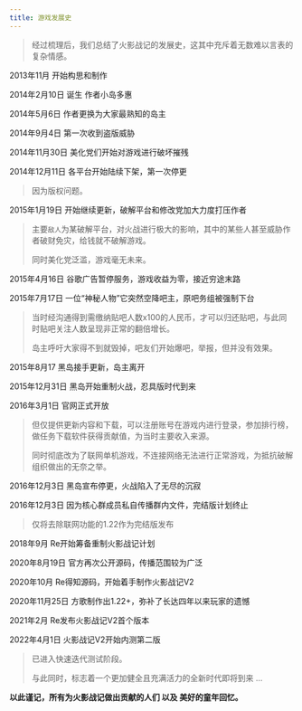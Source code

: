 ```yaml
---
title: 游戏发展史
---
```


> 经过梳理后，我们总结了火影战记的发展史，这其中充斥着无数难以言表的复杂情感。

2013年11月 开始构思和制作

2014年2月10日 诞生 作者小岛多惠

2014年5月6日 作者更换为大家最熟知的岛主

2014年9月4日 第一次收到盗版威胁

2014年11月30日 美化党们开始对游戏进行破坏摧残

2014年12月11日 各平台开始陆续下架，第一次停更
> 因为版权问题。

2015年1月19日 开始继续更新，破解平台和修改党加大力度打压作者
> 主要`敌人`为某破解平台，对火战进行极大的影响，其中的某些人甚至威胁作者破财免灾，给钱就不破解游戏。
>
> 同时美化党泛滥，游戏毫无未来。

2015年4月16日 谷歌广告暂停服务，游戏收益为零，接近穷途末路

2015年7月17日 一位“神秘人物”它突然空降吧主，原吧务组被强制下台
> 当时经沟通得到需缴纳贴吧人数x100的人民币，才可以归还贴吧，与此同时贴吧关注人数呈现非正常的翻倍增长。
>
> 岛主呼吁大家得不到就毁掉，吧友们开始爆吧，举报，但并没有效果。

2015年8月17 黑岛接手更新，岛主离开

2015年12月31日 黑岛开始重制火战，忍具版时代到来

2016年3月1日 官网正式开放
> 但仅提供更新内容和下载，可以注册账号在游戏内进行登录，参加排行榜，做任务下载软件获得贡献值，为当时主要收入来源。
>
> 同时彻底改为了联网单机游戏，不连接网络无法进行正常游戏，为抵抗破解组织做出的无奈之举。

2016年12月3日 黑岛宣布停更，火战陷入了无尽的沉寂

2016年12月3日 因为核心群成员私自传播群内文件，完结版计划终止
> 仅将去除联网功能的1.22作为完结版发布

2018年9月 Re开始筹备重制火影战记计划

2020年8月19日 官方再次公开源码，传播范围较为广泛

2020年10月 Re得知源码，开始着手制作火影战记V2

2020年11月25日 方歌制作出1.22+，弥补了长达四年以来玩家的遗憾

2021年2月 Re发布火影战记V2首个版本

2022年4月1日 火影战记V2开始内测第二版
> 已进入快速迭代测试阶段。
>
> 与此同时，标志着一个更加健全且充满活力的全新时代即将到来 ...

__以此谨记，所有为火影战记做出贡献的人们 以及 美好的童年回忆。__
